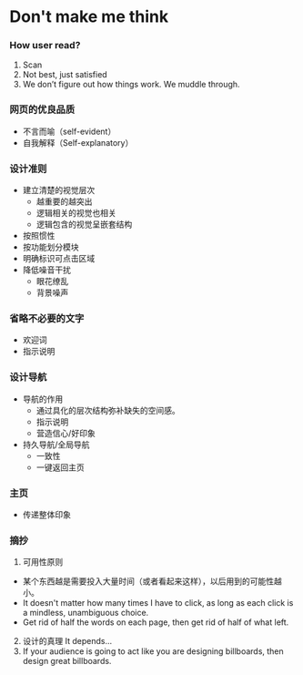 # Don't make me think

### How user read?
1. Scan
2. Not best, just satisfied
3. We don’t figure out how things work. We muddle through.

### 网页的优良品质
- 不言而喻（self-evident）
- 自我解释（Self-explanatory）

### 设计准则
- 建立清楚的视觉层次
  - 越重要的越突出
  - 逻辑相关的视觉也相关
  - 逻辑包含的视觉呈嵌套结构
- 按照惯性 
- 按功能划分模块
- 明确标识可点击区域
- 降低噪音干扰
  - 眼花缭乱
  - 背景噪声

### 省略不必要的文字
- 欢迎词
- 指示说明

### 设计导航
- 导航的作用
  - 通过具化的层次结构弥补缺失的空间感。
  - 指示说明
  - 营造信心/好印象
- 持久导航/全局导航
  - 一致性
  - 一键返回主页

### 主页
- 传递整体印象


### 摘抄
1. 可用性原则
- 某个东西越是需要投入大量时间（或者看起来这样），以后用到的可能性越小。
- It doesn't matter how many times I have to click, as long as each click is a mindless, unambiguous choice.
- Get rid of half the words on each page, then get rid of half of what left.
2. 设计的真理
It depends...
3. If your audience is going to act like you are designing billboards, then design great billboards.
